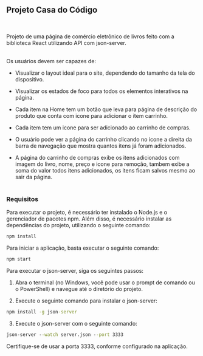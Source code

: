 ## Projeto Casa do Código
<br>

Projeto de uma página de comércio eletrônico de livros feito com a biblioteca React utilizando API com json-server.
<br><br>

Os usuários devem ser capazes de:

* Visualizar o layout ideal para o site, dependendo do tamanho da tela do dispositivo.

* Visualizar os estados de foco para todos os elementos interativos na página.

* Cada item na Home tem um botão que leva para página de descrição do produto que conta com icone para adicionar o item carrinho.

* Cada item tem um icone para ser adicionado ao carrinho de compras.

* O usuário pode ver a página do carrinho clicando no icone a direita da barra de navegação que mostra quantos itens já foram adicionados.

* A página do carrinho de compras exibe os itens adicionados com imagem do livro, nome, preço e icone para remoção, tambem exibe a soma do valor todos itens adicionados, os itens ficam salvos mesmo ao sair da página.
<br><br>

### Requisitos

<p>Para executar o projeto, é necessário ter instalado o Node.js e o gerenciador de pacotes npm. Além disso, é necessário instalar as dependências do projeto, utilizando o seguinte comando:</p>


```cmd
npm install
```
Para iniciar a aplicação, basta executar o seguinte comando:

```cmd
npm start
```

<p>Para executar o json-server, siga os seguintes passos:</p>

1. Abra o terminal (no Windows, você pode usar o prompt de comando ou o PowerShell) e navegue até o diretório do projeto.

2. Execute o seguinte comando para instalar o json-server:<p>

```cmd
npm install -g json-server
```

3. Execute o json-server com o seguinte comando:

```cmd
json-server --watch server.json --port 3333
```

<p>Certifique-se de usar a porta 3333, conforme configurado na aplicação.</p>

